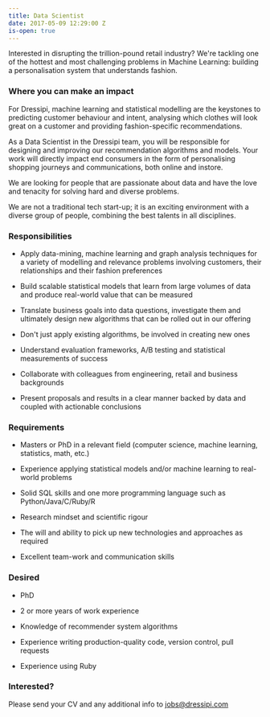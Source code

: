 ```yaml
---
title: Data Scientist
date: 2017-05-09 12:29:00 Z
is-open: true
---
```


Interested in disrupting the trillion-pound retail industry? We're tackling one of the hottest and most challenging problems in Machine Learning: building a personalisation system that understands fashion.

### Where you can make an impact

For Dressipi, machine learning and statistical modelling are the keystones to predicting customer behaviour and intent, analysing which clothes will look great on a customer and providing fashion-specific recommendations.

As a Data Scientist in the Dressipi team, you will be responsible for designing and improving our recommendation algorithms and models. Your work will directly impact end consumers in the form of personalising shopping journeys and communications, both online and instore.

We are looking for people that are passionate about data and have the love and tenacity for solving hard and diverse problems.

We are not a traditional tech start-up; it is an exciting environment with a diverse group of people, combining the best talents in all disciplines. 


### Responsibilities

* Apply data-mining, machine learning and graph analysis techniques for a variety of modelling and relevance problems involving customers, their relationships and their fashion preferences

* Build scalable statistical models that learn from large volumes of data and produce real-world value that can be measured

* Translate business goals into data questions, investigate them and ultimately design new algorithms that can be rolled out in our offering

* Don't just apply existing algorithms, be involved in creating new ones

* Understand evaluation frameworks, A/B testing and statistical measurements of success

* Collaborate with colleagues from engineering, retail and business backgrounds

* Present proposals and results in a clear manner backed by data and coupled with actionable conclusions

### Requirements

* Masters or PhD in a relevant field (computer science, machine learning, statistics, math, etc.)

* Experience applying statistical models and/or machine learning to real-world problems

* Solid SQL skills and one more programming language such as Python/Java/C/Ruby/R

* Research mindset and scientific rigour

* The will and ability to pick up new technologies and approaches as required

* Excellent team-work and communication skills

### Desired

* PhD

* 2 or more years of work experience

* Knowledge of recommender system algorithms

* Experience writing production-quality code, version control, pull requests

* Experience using Ruby


### Interested?

Please send your CV and any additional info to [jobs@dressipi.com](mailto:jobs@dressipi.com)